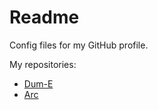 # Readme

Config files for my GitHub profile.

My repositories:
- [Dum-E](https://github.com/hcpty/dum-e)
- [Arc](https://github.com/hcpty/arc)
